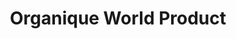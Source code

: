 ---
title: "Organique World Product"
url: /cagayan-de-oro-city/organique-world-product/
shop: Kosmetik
---
